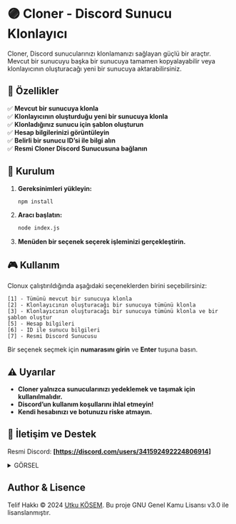 
# 🟣 Cloner - Discord Sunucu Klonlayıcı  

Cloner, Discord sunucularınızı klonlamanızı sağlayan güçlü bir araçtır. Mevcut bir sunucuyu başka bir sunucuya tamamen kopyalayabilir veya klonlayıcının oluşturacağı yeni bir sunucuya aktarabilirsiniz.  

## 📌 Özellikler  

✅ **Mevcut bir sunucuya klonla**  
✅ **Klonlayıcının oluşturduğu yeni bir sunucuya klonla**  
✅ **Klonladığınız sunucu için şablon oluşturun**  
✅ **Hesap bilgilerinizi görüntüleyin**  
✅ **Belirli bir sunucu ID’si ile bilgi alın**  
✅ **Resmi Cloner Discord Sunucusuna bağlanın**  

## 🔧 Kurulum  

1. **Gereksinimleri yükleyin:**  
   ```sh
   npm install
   ```
2. **Aracı başlatın:**  
   ```sh
   node index.js
   ```
3. **Menüden bir seçenek seçerek işleminizi gerçekleştirin.**  

## 🎮 Kullanım  

Clonux çalıştırıldığında aşağıdaki seçeneklerden birini seçebilirsiniz:  

```
[1] - Tümünü mevcut bir sunucuya klonla  
[2] - Klonlayıcının oluşturacağı bir sunucuya tümünü klonla  
[3] - Klonlayıcının oluşturacağı bir sunucuya tümünü klonla ve bir şablon oluştur  
[5] - Hesap bilgileri  
[6] - ID ile sunucu bilgileri  
[7] - Resmi Discord Sunucusu  
```

Bir seçenek seçmek için **numarasını girin** ve **Enter** tuşuna basın.  

## ⚠️ Uyarılar  

- **Cloner yalnızca sunucularınızı yedeklemek ve taşımak için kullanılmalıdır.**  
- **Discord’un kullanım koşullarını ihlal etmeyin!**  
- **Kendi hesabınızı ve botunuzu riske atmayın.**  

## 📌 İletişim ve Destek  

Resmi Discord: **[https://discord.com/users/341592492224806914]**  

<details>
  <summary>GÖRSEL</summary>

| Komut                  | Resim                                                                                                  |
| ---------------------- | ------------------------------------------------------------------------------------------------------ |
| Görüntü | <img alt="image" src= "https://github.com/user-attachments/assets/f69cad19-8cf7-4561-bfc1-63cca5d750fd"> |
</details>

##  Author & Lisence
Telif Hakkı © 2024 [Utku KÖSEM](https://github.com/utw0). Bu proje GNU Genel Kamu Lisansı v3.0 ile lisanslanmıştır.
